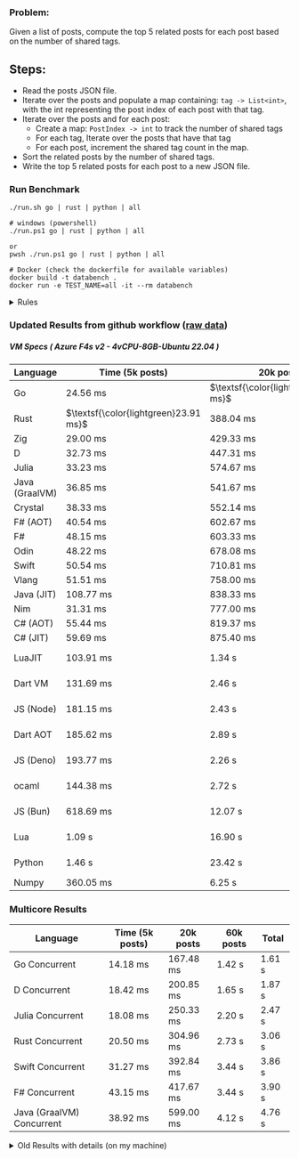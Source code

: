 ### Problem:

Given a list of posts, compute the top 5 related posts for each post based on the number of shared tags.

## Steps:

-   Read the posts JSON file.
-   Iterate over the posts and populate a map containing: `tag -> List<int>`, with the int representing the post index of each post with that tag.
-   Iterate over the posts and for each post:
    -   Create a map: `PostIndex -> int` to track the number of shared tags
    -   For each tag, Iterate over the posts that have that tag
    -   For each post, increment the shared tag count in the map.
-   Sort the related posts by the number of shared tags.
-   Write the top 5 related posts for each post to a new JSON file.

### Run Benchmark

```
./run.sh go | rust | python | all

# windows (powershell)
./run.ps1 go | rust | python | all

or
pwsh ./run.ps1 go | rust | python | all

# Docker (check the dockerfile for available variables)
docker build -t databench .
docker run -e TEST_NAME=all -it --rm databench
```

<details>
<summary> Rules </summary>

<h3>No:</h3>

-   FFI (including assembly inlining)
-   Unsafe code blocks
-   Custom benchmarking
-   Disabling runtime checks (bounds etc)
-   Specific hardware targeting

<h3>Must:</h3>

-   Support up to 100,000 posts
-   Parse json at runtime
-   Not hardcode number of posts
-   Support up to 100 tags
-   Use a stable release of the compiler/runtime
-   Represent tags as strings
</details>

### Updated Results from github workflow ([raw data](https://github.com/jinyus/related_post_gen/blob/main/raw_results.md))

##### VM Specs ( Azure F4s v2 - 4vCPU-8GB-Ubuntu 22.04 )

| Language       | Time (5k posts)                       | 20k posts                              | 60k posts                           | Total    |
| -------------- | ------------------------------------- | -------------------------------------- | ----------------------------------- | -------- |
| Go             | 24.56 ms                              | $\textsf{\color{lightgreen}371.67 ms}$ | $\textsf{\color{lightgreen}3.29 s}$ | 3.69 s   |
| Rust           | $\textsf{\color{lightgreen}23.91 ms}$ | 388.04 ms                              | 3.45 s                              | 3.86 s   |
| Zig            | 29.00 ms                              | 429.33 ms                              | 3.84 s                              | 4.30 s   |
| D              | 32.73 ms                              | 447.31 ms                              | 3.89 s                              | 4.37 s   |
| Julia          | 33.23 ms                              | 574.67 ms                              | 4.34 s                              | 4.94 s   |
| Java (GraalVM) | 36.85 ms                              | 541.67 ms                              | 4.77 s                              | 5.34 s   |
| Crystal        | 38.33 ms                              | 552.14 ms                              | 4.86 s                              | 5.45 s   |
| F# (AOT)       | 40.54 ms                              | 602.67 ms                              | 5.20 s                              | 5.84 s   |
| F#             | 48.15 ms                              | 603.33 ms                              | 5.26 s                              | 5.91 s   |
| Odin           | 48.22 ms                              | 678.08 ms                              | 6.01 s                              | 6.73 s   |
| Swift          | 50.54 ms                              | 710.81 ms                              | 6.20 s                              | 6.97 s   |
| Vlang          | 51.51 ms                              | 758.00 ms                              | 6.65 s                              | 7.46 s   |
| Java (JIT)     | 108.77 ms                             | 838.33 ms                              | 6.72 s                              | 7.66 s   |
| Nim            | 31.31 ms                              | 777.00 ms                              | 7.30 s                              | 8.11 s   |
| C# (AOT)       | 55.44 ms                              | 819.37 ms                              | 7.25 s                              | 8.12 s   |
| C# (JIT)       | 59.69 ms                              | 875.40 ms                              | 7.79 s                              | 8.73 s   |
| LuaJIT         | 103.91 ms                             | 1.34 s                                 | 12.10 s                             | 13.54 s  |
| Dart VM        | 131.69 ms                             | 2.46 s                                 | 21.10 s                             | 23.69 s  |
| JS (Node)      | 181.15 ms                             | 2.43 s                                 | 21.68 s                             | 24.28 s  |
| Dart AOT       | 185.62 ms                             | 2.89 s                                 | 25.80 s                             | 28.87 s  |
| JS (Deno)      | 193.77 ms                             | 2.26 s                                 | 27.36 s                             | 29.82 s  |
| ocaml          | 144.38 ms                             | 2.72 s                                 | 33.93 s                             | 36.80 s  |
| JS (Bun)       | 618.69 ms                             | 12.07 s                                | 109.45 s                            | 122.13 s |
| Lua            | 1.09 s                                | 16.90 s                                | 150.25 s                            | 168.25 s |
| Python         | 1.46 s                                | 23.42 s                                | 215.19 s                            | 240.07 s |
| Numpy          | 360.05 ms                             | 6.25 s                                 | OutofMemory                         | N/A      |

### Multicore Results

| Language                  | Time (5k posts) | 20k posts | 60k posts | Total  |
| ------------------------- | --------------- | --------- | --------- | ------ |
| Go Concurrent             | 14.18 ms        | 167.48 ms | 1.42 s    | 1.61 s |
| D Concurrent              | 18.42 ms        | 200.85 ms | 1.65 s    | 1.87 s |
| Julia Concurrent          | 18.08 ms        | 250.33 ms | 2.20 s    | 2.47 s |
| Rust Concurrent           | 20.50 ms        | 304.96 ms | 2.73 s    | 3.06 s |
| Swift Concurrent          | 31.27 ms        | 392.84 ms | 3.44 s    | 3.86 s |
| F# Concurrent             | 43.15 ms        | 417.67 ms | 3.44 s    | 3.90 s |
| Java (GraalVM) Concurrent | 38.92 ms        | 599.00 ms | 4.12 s    | 4.76 s |

<details>
<summary> Old Results with details (on my machine) </summary>

| Language   | Processing Time | Total (+ I/O) | Details                                                                                                                                                                                                                                                                                         |
| ---------- | --------------- | ------------- | ----------------------------------------------------------------------------------------------------------------------------------------------------------------------------------------------------------------------------------------------------------------------------------------------- |
| Rust       | -               | 4.5s          | Initial                                                                                                                                                                                                                                                                                         |
| Rust v2    | -               | 2.60s         | Replace std HashMap with fxHashMap by [phazer99](https://www.reddit.com/r/rust/comments/16plgok/comment/k1rtr4x/?utm_source=share&utm_medium=web2x&context=3)                                                                                                                                   |
| Rust v3    | -               | 1.28s         | Preallocate and reuse map and unstable sort by [vdrmn](https://www.reddit.com/r/rust/comments/16plgok/comment/k1rzo7g/?utm_source=share&utm_medium=web2x&context=3) and [Darksonn](https://www.reddit.com/r/rust/comments/16plgok/comment/k1rzwdx/?utm_source=share&utm_medium=web2x&context=3) |
| Rust v4    | -               | 0.13s         | Use Post index as key instead of Pointer and Binary Heap by [RB5009](https://www.reddit.com/r/rust/comments/16plgok/comment/k1s5ea0/?utm_source=share&utm_medium=web2x&context=3)                                                                                                               |
| Rust v5    | 38ms            | 52ms          | Rm hashing from loop and use vec[count] instead of map[index]count by RB5009                                                                                                                                                                                                                    |
| Rust v6    | 23ms            | 36ms          | Optimized Binary Heap Ops by [scottlamb](https://github.com/jinyus/related_post_gen/pull/12)                                                                                                                                                                                                    |
| Rust Rayon | 9ms             | 22ms          | Parallelize by [masmullin2000](https://github.com/jinyus/related_post_gen/pull/4)                                                                                                                                                                                                               |
| Rust Rayon | 8ms             | 22ms          | Remove comparison out of hot loop                                                                                                                                                                                                                                                               |
| ⠀          | ⠀               | ⠀             | ⠀                                                                                                                                                                                                                                                                                               |
| Go         | -               | 1.5s          | Initial                                                                                                                                                                                                                                                                                         |
| Go v2      | -               | 80ms          | Add rust optimizations                                                                                                                                                                                                                                                                          |
| Go v3      | 56ms            | 70ms          | Use goccy/go-json                                                                                                                                                                                                                                                                               |
| Go v3      | 34ms            | 55ms          | Use generic binaryheap by [DrBlury](https://github.com/jinyus/related_post_gen/pull/7)                                                                                                                                                                                                          |
| Go v4      | 26ms            | 50ms          | Replace binary heap with custom priority queue                                                                                                                                                                                                                                                  |
| Go v5      | 20ms            | 43ms          | Remove comparison out of hot loop                                                                                                                                                                                                                                                               |
| Go Con     | 10ms            | 33ms          | Go concurrency by [tirprox](https://github.com/jinyus/related_post_gen/pull/17) and [DrBlury](https://github.com/jinyus/related_post_gen/pull/8)                                                                                                                                                |
| Go Con v2  | 5ms             | 29ms          | Use arena, use waitgroup, rm binheap by [DrBlury](https://github.com/jinyus/related_post_gen/pull/20)                                                                                                                                                                                           |
| ⠀          | ⠀               | ⠀             | ⠀                                                                                                                                                                                                                                                                                               |
| Python     | -               | 7.81s         | Initial                                                                                                                                                                                                                                                                                         |
| Python v2  | 1.35s           | 1.53s         | Add rust optimizations by [dave-andersen](https://github.com/jinyus/related_post_gen/pull/10)                                                                                                                                                                                                   |
| Numpy      | 0.57s           | 0.85s         | Numpy implementation by [Copper280z](https://github.com/jinyus/related_post_gen/pull/11)                                                                                                                                                                                                        |
| ⠀          | ⠀               | ⠀             | ⠀                                                                                                                                                                                                                                                                                               |
| Crystal    | 50ms            | 96ms          | Inital w/ previous optimizations                                                                                                                                                                                                                                                                |
| Crystal v2 | 33ms            | 72ms          | Replace binary heap with custom priority queue                                                                                                                                                                                                                                                  |
| ⠀          | ⠀               | ⠀             | ⠀                                                                                                                                                                                                                                                                                               |
| Odin       | 110ms           | 397ms         | Ported from golang code                                                                                                                                                                                                                                                                         |
| Odin v2    | 104ms           | 404ms         | Remove comparison out of hot loop                                                                                                                                                                                                                                                               |
| ⠀          | ⠀               | ⠀             | ⠀                                                                                                                                                                                                                                                                                               |
| Dart VM    | 125ms           | 530ms         | Ported from golang code                                                                                                                                                                                                                                                                         |
| Dart bin   | 274ms           | 360ms         | Compiled executable                                                                                                                                                                                                                                                                             |
| ⠀          | ⠀               | ⠀             | ⠀                                                                                                                                                                                                                                                                                               |
| Vlang      | 339ms           | 560ms         | Ported from golang code                                                                                                                                                                                                                                                                         |
| ⠀          | ⠀               | ⠀             | ⠀                                                                                                                                                                                                                                                                                               |
| Zig        | 80ms            | 110ms         | Provided by [akhildevelops](https://github.com/jinyus/related_post_gen/pull/30)                                                                                                                                                                                                                 |

</details>
